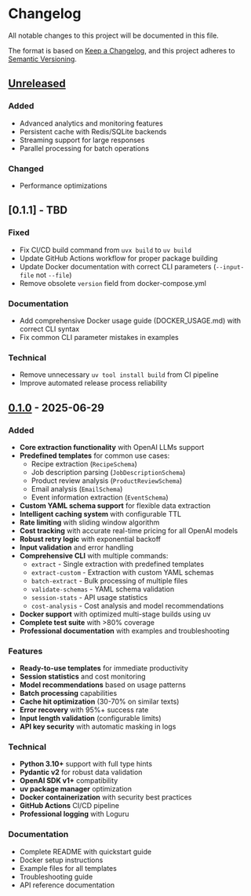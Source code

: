 # Changelog

All notable changes to this project will be documented in this file.

The format is based on [Keep a Changelog](https://keepachangelog.com/en/1.0.0/),
and this project adheres to [Semantic Versioning](https://semver.org/spec/v2.0.0.html).

## [Unreleased]

### Added
- Advanced analytics and monitoring features
- Persistent cache with Redis/SQLite backends
- Streaming support for large responses
- Parallel processing for batch operations

### Changed
- Performance optimizations

## [0.1.1] - TBD

### Fixed
- Fix CI/CD build command from `uvx build` to `uv build`
- Update GitHub Actions workflow for proper package building
- Update Docker documentation with correct CLI parameters (`--input-file` not `--file`)
- Remove obsolete `version` field from docker-compose.yml

### Documentation  
- Add comprehensive Docker usage guide (DOCKER_USAGE.md) with correct CLI syntax
- Fix common CLI parameter mistakes in examples

### Technical
- Remove unnecessary `uv tool install build` from CI pipeline
- Improve automated release process reliability

## [0.1.0] - 2025-06-29

### Added
- **Core extraction functionality** with OpenAI LLMs support
- **Predefined templates** for common use cases:
  - Recipe extraction (`RecipeSchema`)
  - Job description parsing (`JobDescriptionSchema`) 
  - Product review analysis (`ProductReviewSchema`)
  - Email analysis (`EmailSchema`)
  - Event information extraction (`EventSchema`)
- **Custom YAML schema support** for flexible data extraction
- **Intelligent caching system** with configurable TTL
- **Rate limiting** with sliding window algorithm
- **Cost tracking** with accurate real-time pricing for all OpenAI models
- **Robust retry logic** with exponential backoff
- **Input validation** and error handling
- **Comprehensive CLI** with multiple commands:
  - `extract` - Single extraction with predefined templates
  - `extract-custom` - Extraction with custom YAML schemas
  - `batch-extract` - Bulk processing of multiple files
  - `validate-schemas` - YAML schema validation
  - `session-stats` - API usage statistics
  - `cost-analysis` - Cost analysis and model recommendations
- **Docker support** with optimized multi-stage builds using uv
- **Complete test suite** with >80% coverage
- **Professional documentation** with examples and troubleshooting

### Features
- **Ready-to-use templates** for immediate productivity
- **Session statistics** and cost monitoring
- **Model recommendations** based on usage patterns
- **Batch processing** capabilities
- **Cache hit optimization** (30-70% on similar texts)
- **Error recovery** with 95%+ success rate
- **Input length validation** (configurable limits)
- **API key security** with automatic masking in logs

### Technical
- **Python 3.10+** support with full type hints
- **Pydantic v2** for robust data validation
- **OpenAI SDK v1+** compatibility
- **uv package manager** optimization
- **Docker containerization** with security best practices
- **GitHub Actions** CI/CD pipeline
- **Professional logging** with Loguru

### Documentation
- Complete README with quickstart guide
- Docker setup instructions
- Example files for all templates
- Troubleshooting guide
- API reference documentation

[Unreleased]: https://github.com/mazzasaverio/structured-output-cookbook/compare/v0.1.0...HEAD
[0.1.0]: https://github.com/mazzasaverio/structured-output-cookbook/releases/tag/v0.1.0 
